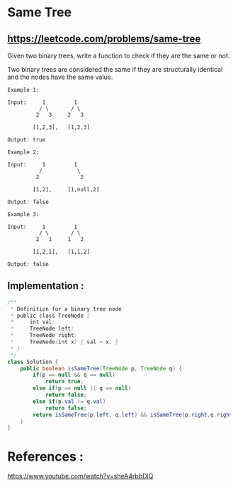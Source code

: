 # Same Tree
## https://leetcode.com/problems/same-tree

Given two binary trees, write a function to check if they are the same or not.

Two binary trees are considered the same if they are structurally identical and the nodes have the same value.
```
Example 1:

Input:     1         1
          / \       / \
         2   3     2   3

        [1,2,3],   [1,2,3]

Output: true

Example 2:

Input:     1         1
          /           \
         2             2

        [1,2],     [1,null,2]

Output: false

Example 3:

Input:     1         1
          / \       / \
         2   1     1   2

        [1,2,1],   [1,1,2]

Output: false
```

## Implementation :

```java
/**
 * Definition for a binary tree node.
 * public class TreeNode {
 *     int val;
 *     TreeNode left;
 *     TreeNode right;
 *     TreeNode(int x) { val = x; }
 * }
 */
class Solution {
    public boolean isSameTree(TreeNode p, TreeNode q) {
        if(p == null && q == null)
            return true;
        else if(p == null || q == null)
            return false;
        else if(p.val != q.val)
            return false;
        return isSameTree(p.left, q.left) && isSameTree(p.right,q.right);
    }
}

```

# References :
https://www.youtube.com/watch?v=sheA4rbbDlQ
